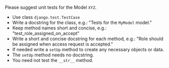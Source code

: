 Please suggest unit tests for the Model `XYZ`.

* Use class `django.test.TestCase`
* Write a docstring for the class, e.g.:  "Tests for the `MyModel` model."
* Keep method names short and concise, e.g.: "test_role_assigned_on_accept"
* Write a short and concise docstring for each method, e.g.: "Role should be assigned when access request is accepted."
* If needed write a `setUp` method to create any necessary objects or data.
* The `setUp` method needs no docstring.
* You need not test the `__str__` method.